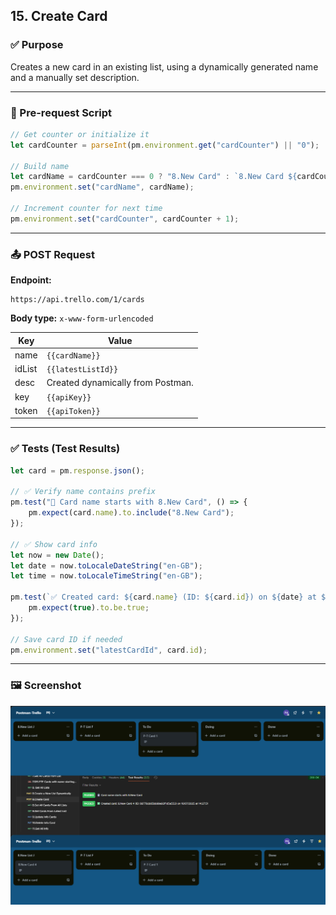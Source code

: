 ## 15. Create Card

### ✅ Purpose
Creates a new card in an existing list, using a dynamically generated name and a manually set description.

---

### 🔁 Pre-request Script
```javascript
// Get counter or initialize it
let cardCounter = parseInt(pm.environment.get("cardCounter") || "0");

// Build name
let cardName = cardCounter === 0 ? "8.New Card" : `8.New Card ${cardCounter}`;
pm.environment.set("cardName", cardName);

// Increment counter for next time
pm.environment.set("cardCounter", cardCounter + 1);
```

---

### 📤 POST Request

**Endpoint:**
```
https://api.trello.com/1/cards
```

**Body type:** `x-www-form-urlencoded`

| Key   | Value                   |
|-------|-------------------------|
| name  | `{{cardName}}`          |
| idList | `{{latestListId}}`    |
| desc  | Created dynamically from Postman. |
| key   | `{{apiKey}}`            |
| token | `{{apiToken}}`          |

---

### ✅ Tests (Test Results)
```javascript
let card = pm.response.json();

// ✅ Verify name contains prefix
pm.test("📇 Card name starts with 8.New Card", () => {
    pm.expect(card.name).to.include("8.New Card");
});

// ✅ Show card info
let now = new Date();
let date = now.toLocaleDateString("en-GB");
let time = now.toLocaleTimeString("en-GB");

pm.test(`✅ Created card: ${card.name} (ID: ${card.id}) on ${date} at ${time}`, () => {
    pm.expect(true).to.be.true;
});

// Save card ID if needed
pm.environment.set("latestCardId", card.id);
```

---

### 🖼️ Screenshot
![Create Card Example](../printscreen/CreateCard.png)
